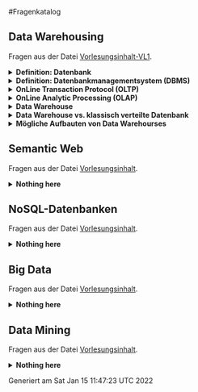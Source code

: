 #Fragenkatalog
## Data Warehousing
Fragen aus der Datei [Vorlesungsinhalt-VL1](./Fragenkatalog/01%20Data%20Warehousing/Vorlesungsinhalt-VL1.md).
<details><summary><b>Definition: Datenbank</b></summary>
<table><tr><td>

Eine Datenbank ist ein integrierter, persistenter Datenbestand einschließlich aller relevanten Informationen über die dargestellte Information (Metadaten), der einer Gruppe von Benutzern zur Verfügung steht und durch eine spezielle Software möglichst redundanzfrei verwaltetet wird.

</td></tr></table>
</details>
<details><summary><b>Definition: Datenbankmanagementsystem (DBMS)</b></summary>
<table><tr><td>

Ein Datenbankmanagementsystem (DBMS) ist die Gesamtheit aller Programme zur Erzeugung, Verwaltung und Manipulation einer Datenbank.

</td></tr></table>
</details>
<details><summary><b>OnLine Transaction Protocol (OLTP)</b></summary>
<table><tr><td>

- Klassische relationale Datenbank ist für Tagesgeschäft (Einkauf, Verkauf, Lagerbestand) 
- Der aktuelle Zustand der Datenbank ist im Vordergrund und wird bearbeitet (OnLine) 
- Viele Änderungs- und Einfüge-Operationen 
- Granularität: einzelne Objekte wichtig 
- Zugriff durch alle möglichen Mitarbeiter. Zugriff eher auf einzelne Tupel 

</td></tr></table>
</details>
<details><summary><b>OnLine Analytic Processing (OLAP)</b></summary>
<table><tr><td>

- Einzelne Objekte nicht so interessant 
- Dateninhalte historisch 
- Sicht über die Entwicklung des Unternehmens, also evolutionär und integriert 
- Zugriffe: read only durch komplexe Abfragen auf ganze Tabellen 
- Wenige Nutzer wie z.B. Manager 

</td></tr></table>
</details>
<details><summary><b>Data Warehouse</b></summary>
<table><tr><td>

- Eine übergreifende, Zentrale Datenbasis 
- Optimiert für Einfüge- und Lese-Operationen, nicht für Transaktionen 
- Extract, Transform, Load (ETL) Tools 
- eine entscheidungsunterstützende Datenbank die zusätzlich und separat von den Datenbanken des Unternehmens gepflegt wird 
- Alle relevanten Unternehmensdaten werden gesammelt und verdichtet 
- Diese gilt es zu strukturieren (Data-Mining, Data-Analysis) 
- Bietet eine globale Perspektive unter Verwendung historischer Daten 
- Schafft durch OLAP Werkzeuge die Basis für Business Intelligence 
- Data Warehouses können aus kleineren Einheiten, sogenannten Data Marts gebildet werden 
- Data Marts sind kleine Einheiten des Unternehmens wie z.B. Marketing, Verkauf etc. 
- Dies kann Integrationsprobleme auf höheren Ebenen verursachen 

</td></tr></table>
</details>
<details><summary><b>Data Warehouse vs. klassisch verteilte Datenbank</b></summary>
<table><tr><td>

TODO

</td></tr></table>
</details>
<details><summary><b>Mögliche Aufbauten von Data Warehourses</b></summary>
<table><tr><td>

TODO
</td></tr></table>
</details>

## Semantic Web
Fragen aus der Datei [Vorlesungsinhalt](./Fragenkatalog/02%20Semantic%20Web/Vorlesungsinhalt.md).
<details><summary><b>Nothing here</b></summary>
<table><tr><td>

TODO
</td></tr></table>
</details>

## NoSQL-Datenbanken
Fragen aus der Datei [Vorlesungsinhalt](./Fragenkatalog/03%20NoSQL-Datenbanken/Vorlesungsinhalt.md).
<details><summary><b>Nothing here</b></summary>
<table><tr><td>

TODO
</td></tr></table>
</details>

## Big Data
Fragen aus der Datei [Vorlesungsinhalt](./Fragenkatalog/04%20Big%20Data/Vorlesungsinhalt.md).
<details><summary><b>Nothing here</b></summary>
<table><tr><td>

TODO
</td></tr></table>
</details>

## Data Mining
Fragen aus der Datei [Vorlesungsinhalt](./Fragenkatalog/05%20Data%20Mining/Vorlesungsinhalt.md).
<details><summary><b>Nothing here</b></summary>
<table><tr><td>

TODO
</td></tr></table>
</details>



Generiert am Sat Jan 15 11:47:23 UTC 2022
